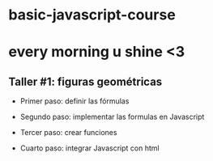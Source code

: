 # basic-javascript-course

# every morning u shine <3

## Taller #1: figuras geométricas

- Primer paso: definir las fórmulas

- Segundo paso: implementar las formulas en Javascript

- Tercer paso: crear funciones

- Cuarto paso: integrar Javascript con html